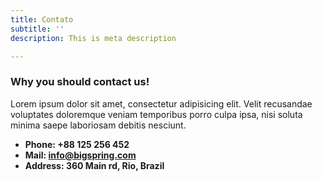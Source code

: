 ```yaml
---
title: Contato
subtitle: ''
description: This is meta description

---
```

### Why you should contact us!
Lorem ipsum dolor sit amet, consectetur adipisicing elit. Velit recusandae voluptates doloremque veniam temporibus porro culpa ipsa, nisi soluta minima saepe laboriosam debitis nesciunt.

* **Phone: +88 125 256 452** 
* **Mail: info@bigspring.com**
* **Address: 360 Main rd, Rio, Brazil**